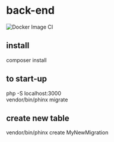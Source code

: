 # back-end

![Docker Image CI](https://github.com/vives-projectwerk-2-2020/back-end/workflows/Docker%20Image%20CI/badge.svg?branch=develop)

## install

composer install

## to start-up

php -S localhost:3000  
vendor/bin/phinx migrate

## create new table

vendor/bin/phinx create MyNewMigration
